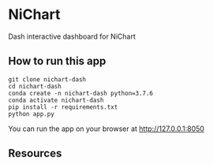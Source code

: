 # NiChart
Dash interactive dashboard for NiChart
                            
## How to run this app

```
git clone nichart-dash
cd nichart-dash
conda create -n nichart-dash python=3.7.6
conda activate nichart-dash
pip install -r requirements.txt
python app.py
```
You can run the app on your browser at http://127.0.0.1:8050

## Resources


